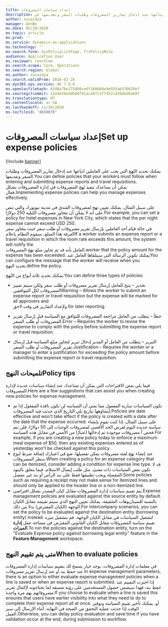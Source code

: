 ```yaml
---
title: إعداد سياسات المصروفات
description: يمكنك إعداد سياسات المصروفات التي يجب على العاملين اتباعها عند إدخال تقارير المصروفات وطلبات السفر وتقديمها في Microsoft Dynamics 365 Finance.
author: suvaidya
manager: AnnBe
ms.date: 05/20/2020
ms.topic: article
ms.prod: ''
ms.service: dynamics-ax-applications
ms.technology: ''
ms.search.form: SysPolicyListPage, TrvPolicyRule
audience: Application User
ms.reviewer: roschlom
ms.search.scope: Core, Operations
ms.search.region: Global
ms.author: suvaidya
ms.search.validFrom: 2016-02-28
ms.dyn365.ops.version: AX 7.0.0
ms.openlocfilehash: 6240a7be175800ce6f3b066de9e935ab370629ef
ms.sourcegitcommit: 13a4e58eddbb0f81aca07c1ff452c420dbd8a68f
ms.translationtype: HT
ms.contentlocale: ar-SA
ms.lasthandoff: 11/30/2020
ms.locfileid: "4650078"
---
```

# <a name="set-up-expense-policies"></a><span data-ttu-id="f6b1d-103">إعداد سياسات المصروفات</span><span class="sxs-lookup"><span data-stu-id="f6b1d-103">Set up expense policies</span></span>

[!include [banner](../includes/banner.md)]

<span data-ttu-id="f6b1d-104">يمكنك تحديد النُهج التي يجب على العاملين اتباعها عند إدخال تقارير المصروفات وطلبات السفر وتقديمها.</span><span class="sxs-lookup"><span data-stu-id="f6b1d-104">You can define policies that your workers must follow when entering and submitting expense reports and travel requisitions.</span></span>         
<span data-ttu-id="f6b1d-105">يمكن أن يساعدك تنفيذ نُهج المصروفات في إدارة المصروفات بشكل فعال.</span><span class="sxs-lookup"><span data-stu-id="f6b1d-105">Implementing expense policies can help you manage expenses effectively.</span></span>         

<span data-ttu-id="f6b1d-106">على سبيل المثال، يمكنك تعيين نهج لمصروفات الفندق في مدينة نيويورك والتي تنص على انه لا يمكن أن تتجاوز مصروفات الليلية 250 دولارًا.</span><span class="sxs-lookup"><span data-stu-id="f6b1d-106">For example, you can set a policy for hotel expenses in New York City, which states that the per night expense cannot exceed USD 250.</span></span>       
<span data-ttu-id="f6b1d-107">في حالة قيام أحد العاملين بإرسال تقرير مصروفات أو طلب سفر حيث يتجاوز سعر الغرفة هذا المبلغ، سيقوم النظام بإعلام</span><span class="sxs-lookup"><span data-stu-id="f6b1d-107">If a worker submits an expense report or a travel requisition in which the room rate exceeds this amount, the system will notify the</span></span>        
<span data-ttu-id="f6b1d-108">العامل بأنه قد تم تجاوز مبلغ نهج المصروفات.</span><span class="sxs-lookup"><span data-stu-id="f6b1d-108">worker that the policy amount for the expense has been exceeded.</span></span> <span data-ttu-id="f6b1d-109">يمكنك تكوين الرسالة التي سيتلقاها العامل عند</span><span class="sxs-lookup"><span data-stu-id="f6b1d-109">You can configure the message that the worker will receive when you</span></span>        
<span data-ttu-id="f6b1d-110">تحديد النهج.</span><span class="sxs-lookup"><span data-stu-id="f6b1d-110">define the policy.</span></span>      
        
<span data-ttu-id="f6b1d-111">يمكنك تحديد ثلاثة أنواع من النُهج:</span><span class="sxs-lookup"><span data-stu-id="f6b1d-111">You can define three types of policies:</span></span>         
        
- <span data-ttu-id="f6b1d-112">تحذير – يتيح للعامل إرسال تقرير مصروفات أو طلب سفر ولكن سيتم تمييز المصروفات لكل الموافقين</span><span class="sxs-lookup"><span data-stu-id="f6b1d-112">Warning – Allows the worker to submit an expense report or travel requisition but the expense will be marked for all approvers and</span></span>        
  <span data-ttu-id="f6b1d-113">ولإعداد التقارير في وقت لاحق.</span><span class="sxs-lookup"><span data-stu-id="f6b1d-113">for later reporting.</span></span>        

- <span data-ttu-id="f6b1d-114">خطأ – يتطلب من العامل مراجعة المصروفات للتوافق مع السياسة قبل إرسال تقرير المصروفات أو طلب السفر.</span><span class="sxs-lookup"><span data-stu-id="f6b1d-114">Error – Requires the worker to revise the expense to comply with the policy before submitting the expense report or travel requisition.</span></span>       
 
 - <span data-ttu-id="f6b1d-115">التبرير – يتطلب من العامل أو المدير إدخال تبرير لتجاوز مبلغ السياسة قبل إرسال تقرير المصروفات أو طلب السفر.</span><span class="sxs-lookup"><span data-stu-id="f6b1d-115">Justification – Requires the worker or a manager to enter a justification for exceeding the policy amount before submitting the expense report or travel requisition.</span></span>        

## <a name="policy-tips"></a><span data-ttu-id="f6b1d-116">تلميحات النهج</span><span class="sxs-lookup"><span data-stu-id="f6b1d-116">Policy tips</span></span>
<span data-ttu-id="f6b1d-117">فيما يلي بعض الاقتراحات التي يمكن أن تساعدك عند إنشاء سياسات جديدة لإدارة المصروفات.</span><span class="sxs-lookup"><span data-stu-id="f6b1d-117">Here are a few suggestions that can assist you when creating new policies for expense management.</span></span> 
* <span data-ttu-id="f6b1d-118">تكون السياسات سارية المفعول مما يعني أن السياسة لن تكون نافذة المفعول إذا تم إنشاؤهها بتاريخ يلي التاريخ الذي حدثت فيه المصروفات.</span><span class="sxs-lookup"><span data-stu-id="f6b1d-118">Policies are date effective and won't take effect if the policy is created with a date after the date that the expense occurred.</span></span> <span data-ttu-id="f6b1d-119">على سبيل المثال، إذا كنت تقوم بإنشاء سياسة جديدة اليوم لفرض الحد الأقصى لمصروفات الوجبات إلى 50 دولارًا، فلن يتم فحص أ مصروفات موجودة تم إدخالها اعتبارًا من الأمس في مقابل هذه السياسة.</span><span class="sxs-lookup"><span data-stu-id="f6b1d-119">For example, if you are creating a new policy today to enforce a maximum meal expense of $50, then any existing expenses entered as of yesterday won't be checked against this policy.</span></span>
* <span data-ttu-id="f6b1d-120">عند إنشاء نهج لفئة مصروفات يمكن تفصيلها، ضع في اعتبارك إضافة شرط لنوع سطر المصروفات.</span><span class="sxs-lookup"><span data-stu-id="f6b1d-120">When creating a policy for an expense category that can be itemized, consider adding a condition for expense line type.</span></span> <span data-ttu-id="f6b1d-121">قد لا تكون بعض السياسات ذات معنىً، مثل طلب إيصال الاستلام، فيما يتعلق بالبنود المفصلة ويجب تطبيقها فقط على بند الرأس أو بند غير مفصل.</span><span class="sxs-lookup"><span data-stu-id="f6b1d-121">Some policies such as requiring a receipt may not make sense for itemized lines and should only be applied to the header line or a non-itemized line.</span></span> 
* <span data-ttu-id="f6b1d-122">يتم تقييم سياسات إدارة المصروفات مقابل كيان المصدر بشكل افتراضي.</span><span class="sxs-lookup"><span data-stu-id="f6b1d-122">Expense management policies are evaluated against the source entity by default.</span></span> <span data-ttu-id="f6b1d-123">بالنسبة للسيناريوهات الشقيقة، يمكنك تعيين النهج الذي سيتم تقييمه مقابل الكيان الوجهة (الكيان المقترض) بدلا من ذلك.</span><span class="sxs-lookup"><span data-stu-id="f6b1d-123">For intercompany scenarios, you can set the policy to be evaluated against the destination entity (borrowing entity) instead.</span></span> <span data-ttu-id="f6b1d-124">لتشغيل السياسات في مقابل الكيان الوجهة، قم بتشغيل ميزة تقييم سياسة المصروفات مقابل الكيان القانوني المقترض في مساحة عمل **إدارة الميزات**.</span><span class="sxs-lookup"><span data-stu-id="f6b1d-124">To run the policies against the destination entity, turn on the "Evaluate Expense policy against borrowing legal entity" feature in the **Feature Management** workspace.</span></span>

## <a name="when-to-evaluate-policies"></a><span data-ttu-id="f6b1d-125">متى يتم تقييم النهج</span><span class="sxs-lookup"><span data-stu-id="f6b1d-125">When to evaluate policies</span></span>

<span data-ttu-id="f6b1d-126">في معلمات إدارة المصروفات، يوجد خيار يسمح لك بتقييم سياسات إدارة المصروفات عند حفظ بند أو عند إرسال تقرير مصروفات.</span><span class="sxs-lookup"><span data-stu-id="f6b1d-126">In expense management parameters, there is an option to either evaluate expense management policies when a line is saved or when an expense report is submitted.</span></span> <span data-ttu-id="f6b1d-127">إذا اخترت التقييم عند حفظ بند، فهذا سيضمن حصول المستخدمين على رؤية مسبقة لما يحتاجونه لإكمال تقرير مصروفاتهم بهم مرة واحدة.</span><span class="sxs-lookup"><span data-stu-id="f6b1d-127">If you choose to evaluate when a line is saved this ensures that users have earlier visibility into what they need to do to complete their expense report all at once.</span></span> <span data-ttu-id="f6b1d-128">أو، يمكنك تأخير تقييم السياسة وتوفير الوقت إذا حدثت عملية التحقق من الصحة في النهاية، أثناء الإرسال إلى سير العمل.</span><span class="sxs-lookup"><span data-stu-id="f6b1d-128">Otherwise, you can delay policy evaluation and save time if you have validation occur at the end, during submission to workflow.</span></span>
